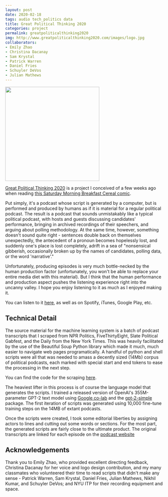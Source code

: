 ```yaml
---
layout: post
date: 2020-02-18
tags: audio tech_politics data
title: Great Political Thinking 2020
categories: project
permalink: greatpoliticalthinking2020
img: http://www.greatpoliticalthinking2020.com/images/logo.jpg
collaborators:
- Emily Zhao
- Christina Dacanay
- Sam Krystal
- Patrick Warren
- Daniel Fries
- Schuyler DeVos
- Julian Mathews
---
```


<img src='http://www.greatpoliticalthinking2020.com/images/logo.jpg' style='width: 300px' />

[Great Political Thinking 2020](http://www.greatpoliticalthinking2020.com) is a project I conceived of a few weeks ago when reading [this Saturday Morning Breakfast Cereal comic](https://www.smbc-comics.com/comic/podcast).

Put simply, it's a podcast whose script is generated by a computer, but is performed and produced by humans as if it is material for a regular political podcast. The result is a podcast that sounds unmistakably like a typical political podcast, with hosts and guests discussing candidates' performance, bringing in archived recordings of their speechers, and arguing about polling methodology. At the same time, however, something doesn't sound quite right - sentences double back on themselves unexpectedly, the antecedent of a pronoun becomes hopelessly lost, and suddenly one's place is lost completely, adrift in a sea of "nonsensical gibberish, occasionally broken up by the names of candidates, polling data, or the word 'narrative'."

Unfortunately, producing episodes is very much bottle-necked by the human production factor (unfortunately, you won't be able to replace your entire media diet with this material). But I think that the human performance and production aspect pushes the listening experience right into the uncanny valley. I hope you enjoy listening to it as much as I enjoyed making it.

You can listen to it [here](http://www.greatpoliticalthinking2020.com), as well as on Spotify, iTunes, Google Play, etc.

## Technical Detail

The source material for the machine learning system is a batch of podcast transcripts that I scraped from NPR Politics, FiveThirtyEight, Slate Political Gabfest, and the Daily from the New York Times. This was heavily facilitated by the use of the Beautiful Soup Python library which made it much, much easier to navigate web pages programatically. A handful of python and shell scripts were all that was needed to amass a decently sized (14Mb) corpus of political podcasts, each marked with special start and end tokens to ease the processing in the next step.

You can find the code for the scraping [here](https://github.com/squidgetx/gpt2020).

The heaviest lifter in this process is of course the language model that generates the scripts. I trained a released version of OpenAI's 355M-parameter GPT-2 text model using [Google co-lab](https://colab.research.google.com/drive/1RbhJm58bVFfBxMEwLrte1fhZ4V0PLL8d) and the [gpt-2-simple](https://github.com/minimaxir/gpt-2-simple) package. The first iteration of scripts was generated using 10,000 fine-tune training steps on the 14MB of extant podcasts.

Once the scripts were created, I took some editorial liberties by assigning actors to lines and cutting out some words or sections. For the most part, the generated scripts are fairly close to the ultimate product. The original transcripts are linked for each episode on the [podcast website](http://greatpoliticalthinking2020.com)


## Acknowledgements

Thank you to Emily Zhao, who provided excellent directing feedback, Christina Dacanay for her voice and logo design contribution, and my many classmates who volunteered their time to read scripts that didn't make any sense - Patrick Warren, Sam Krystal, Daniel Fries, Julian Mathews, Nikhil Kumar, and Schuyler DeVos; and NYU ITP for their recording equipment and space.
